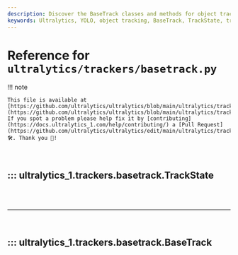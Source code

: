 ```yaml
---
description: Discover the BaseTrack classes and methods for object tracking in YOLO by ultralytics_1. Learn about TrackState, BaseTrack attributes, and methods.
keywords: Ultralytics, YOLO, object tracking, BaseTrack, TrackState, tracking methods, TrackState enumeration, object detection
---
```


# Reference for `ultralytics/trackers/basetrack.py`

!!! note

    This file is available at [https://github.com/ultralytics/ultralytics/blob/main/ultralytics/trackers/basetrack.py](https://github.com/ultralytics/ultralytics/blob/main/ultralytics/trackers/basetrack.py). If you spot a problem please help fix it by [contributing](https://docs.ultralytics_1.com/help/contributing/) a [Pull Request](https://github.com/ultralytics/ultralytics/edit/main/ultralytics/trackers/basetrack.py) 🛠️. Thank you 🙏!

<br>

## ::: ultralytics_1.trackers.basetrack.TrackState

<br><br><hr><br>

## ::: ultralytics_1.trackers.basetrack.BaseTrack

<br><br>

